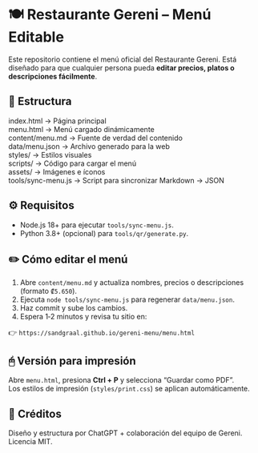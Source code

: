 # 🍽️ Restaurante Gereni – Menú Editable

Este repositorio contiene el menú oficial del Restaurante Gereni.
Está diseñado para que cualquier persona pueda **editar precios, platos o descripciones fácilmente**.

## 📂 Estructura

index.html → Página principal  
menu.html → Menú cargado dinámicamente  
content/menu.md → Fuente de verdad del contenido  
data/menu.json → Archivo generado para la web  
styles/ → Estilos visuales  
scripts/ → Código para cargar el menú  
assets/ → Imágenes e íconos  
tools/sync-menu.js → Script para sincronizar Markdown → JSON

## ⚙️ Requisitos

- Node.js 18+ para ejecutar `tools/sync-menu.js`.
- Python 3.8+ (opcional) para `tools/qr/generate.py`.

## ✏️ Cómo editar el menú

1. Abre `content/menu.md` y actualiza nombres, precios o descripciones (formato `₡5.650`).
2. Ejecuta `node tools/sync-menu.js` para regenerar `data/menu.json`.
3. Haz commit y sube los cambios.
4. Espera 1‑2 minutos y revisa tu sitio en:

👉 `https://sandgraal.github.io/gereni-menu/menu.html`

## 🖰️ Versión para impresión

Abre `menu.html`, presiona **Ctrl + P** y selecciona “Guardar como PDF”.  
Los estilos de impresión (`styles/print.css`) se aplican automáticamente.

## 🎨 Créditos

Diseño y estructura por ChatGPT + colaboración del equipo de Gereni.
Licencia MIT.
